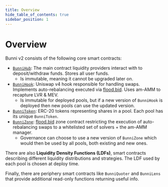 ```yaml
---
title: Overview
hide_table_of_contents: true
sidebar_position: 1
---
```


# Overview

Bunni v2 consists of the following core smart contracts:

- [`BunniHub`](./core/BunniHub): The main contract liquidity providers interact with to deposit/withdraw funds. Stores all user funds.
  - Is immutable, meaning it cannot be upgraded later on.
- [`BunniHook`](./core/hook): Uniswap v4 hook responsible for handling swaps. Implements auto-rebalancing executed via [flood.bid](https://flood.bid). Uses am-AMM to recapture LVR & MEV.
  - Is immutable for deployed pools, but if a new version of `BunniHook` is deployed then new pools can use the updated version.
- [`BunniToken`](./core/token): ERC-20 tokens representing shares in a pool. Each pool has its unique `BunniToken`.
- [`BunniZone`](./core/zone): [flood.bid](https://flood.bid) zone contract restricting the execution of auto-rebalancing swaps to a whitelisted set of solvers + the am-AMM manager.
  - Governance can choose to use a new version of `BunniZone` which would then be used by all pools, both existing and new ones.

There are also **Liquidity Density Functions (LDFs)**, smart contracts describing different liquidity distributions and strategies. The LDF used by each pool is chosen at deploy time.

Finally, there are periphery smart contracts like `BunniQuoter` and `BunniLens` that provide additional read-only functions returning useful info.